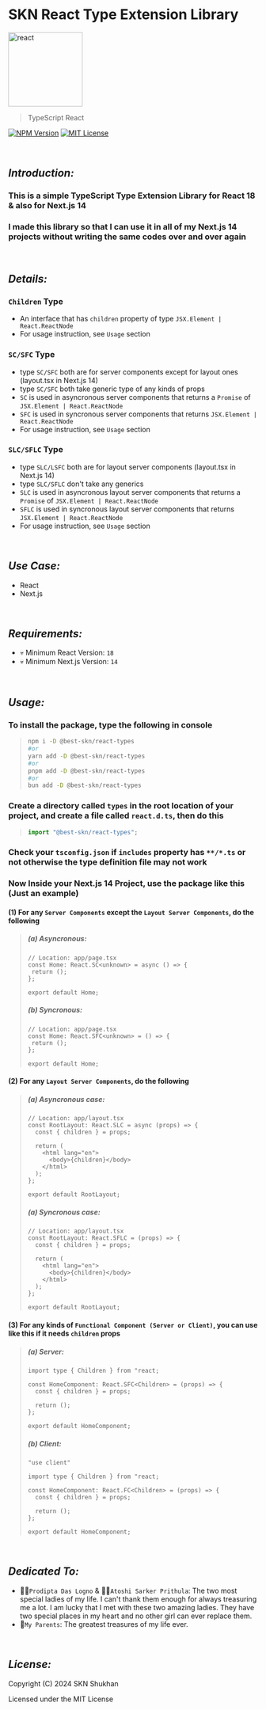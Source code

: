 # SKN React Type Extension Library

<img width="150px" src="https://firebasestorage.googleapis.com/v0/b/skn-ultimate-project-la437.appspot.com/o/GitHub%20Library%2F08-TypeScript-SRT.svg?alt=media&token=5ada477b-a37e-4cdd-be35-19e1e89de649" alt="react" />

> TypeScript React

[![NPM Version](https://img.shields.io/npm/v/%40best-skn%2Freact-types)](https://www.npmjs.com/package/@best-skn/react-types) [![MIT License](https://img.shields.io/badge/License-MIT-yellow.svg)](https://opensource.org/license/mit)

&nbsp;

## **_Introduction:_**

### This is a simple TypeScript Type Extension Library for React 18 & also for Next.js 14

### I made this library so that I can use it in all of my Next.js 14 projects without writing the same codes over and over again

&nbsp;

## **_Details:_**

### **`Children` Type**

- An interface that has `children` property of type `JSX.Element | React.ReactNode`
- For usage instruction, see `Usage` section

### **`SC/SFC` Type**

- type `SC/SFC` both are for server components except for layout ones (layout.tsx in Next.js 14)
- type `SC/SFC` both take generic type of any kinds of props
- `SC` is used in asyncronous server components that returns a `Promise` of `JSX.Element | React.ReactNode`
- `SFC` is used in syncronous server components that returns `JSX.Element | React.ReactNode`
- For usage instruction, see `Usage` section

### **`SLC/SFLC` Type**

- type `SLC/LSFC` both are for layout server components (layout.tsx in Next.js 14)
- type `SLC/SFLC` don't take any generics
- `SLC` is used in asyncronous layout server components that returns a `Promise` of `JSX.Element | React.ReactNode`
- `SFLC` is used in syncronous layout server components that returns `JSX.Element | React.ReactNode`
- For usage instruction, see `Usage` section

&nbsp;

## **_Use Case:_**

- React
- Next.js

&nbsp;

## **_Requirements:_**

- 💀 Minimum React Version: `18`
- 💀 Minimum Next.js Version: `14`

&nbsp;

## **_Usage:_**

### To install the package, type the following in console

> ```zsh
> npm i -D @best-skn/react-types
> #or
> yarn add -D @best-skn/react-types
> #or
> pnpm add -D @best-skn/react-types
> #or
> bun add -D @best-skn/react-types
> ```

### Create a directory called `types` in the root location of your project, and create a file called `react.d.ts`, then do this

> ```typescript
> import "@best-skn/react-types";
> ```

### Check your `tsconfig.json` if `includes` property has `**/*.ts` or not otherwise the type definition file may not work

### Now Inside your Next.js 14 Project, use the package like this (Just an example)

#### (1) For any `Server Components` except the `Layout Server Components`, do the following

> ##### **(a) Asyncronous:**
>
> ```tsx
> // Location: app/page.tsx
> const Home: React.SC<unknown> = async () => {
>  return ();
> };
>
> export default Home;
> ```
>
> ##### **(b) Syncronous:**
>
> ```tsx
> // Location: app/page.tsx
> const Home: React.SFC<unknown> = () => {
>  return ();
> };
>
> export default Home;
> ```

#### (2) For any `Layout Server Components`, do the following

> ##### **(a) Asyncronous case:**
>
> ```tsx
> // Location: app/layout.tsx
> const RootLayout: React.SLC = async (props) => {
>   const { children } = props;
>
>   return (
>     <html lang="en">
>       <body>{children}</body>
>     </html>
>   );
> };
>
> export default RootLayout;
> ```
>
> ##### **(a) Syncronous case:**
>
> ```tsx
> // Location: app/layout.tsx
> const RootLayout: React.SFLC = (props) => {
>   const { children } = props;
>
>   return (
>     <html lang="en">
>       <body>{children}</body>
>     </html>
>   );
> };
>
> export default RootLayout;
> ```

#### (3) For any kinds of `Functional Component (Server or Client)`, you can use like this if it needs `children` props

> ##### **(a) Server:**
>
> ```tsx
> import type { Children } from "react;
>
> const HomeComponent: React.SFC<Children> = (props) => {
>   const { children } = props;
>
>   return ();
> };
>
> export default HomeComponent;
> ```
>
> ##### **(b) Client:**
>
> ```tsx
> "use client"
>
> import type { Children } from "react;
>
> const HomeComponent: React.FC<Children> = (props) => {
>   const { children } = props;
>
>   return ();
> };
>
> export default HomeComponent;
> ```

&nbsp;

## **_Dedicated To:_**

- 👩‍🎨`Prodipta Das Logno` & 🧛‍♀️`Atoshi Sarker Prithula`: The two most special ladies of my life. I
  can't thank them
  enough for always treasuring me a lot. I am lucky that I met with these two amazing ladies. They
  have two special
  places in my heart and no other girl can ever replace them.
- 💯`My Parents`: The greatest treasures of my life ever.

&nbsp;

## **_License:_**

Copyright (C) 2024 SKN Shukhan

Licensed under the MIT License
